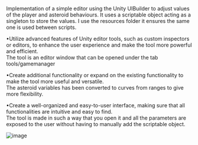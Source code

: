 Implementation of a simple editor using the Unity UIBuilder to adjust values of the player and asteroid behaviours. It uses a scriptable object acting as a singleton to store the values. I use the resources folder it ensures the same one is used between scripts. 

•Utilize advanced features of Unity editor tools, such as custom inspectors or editors, to enhance the user experience and make the tool more powerful and efficient.  
The tool is an editor window that can be opened under the tab tools/gamemanager

•Create additional functionality or expand on the existing functionality to make the tool more useful and versatile.  
The asteroid variables has been converted to curves from ranges to give more flexibility.

•Create a well-organized and easy-to-user interface, making sure that all functionalities are intuitive and easy to find.  
The tool is made in such a way that you open it and all the parameters are exposed to the user without having to manually add the scriptable object.

![image](https://user-images.githubusercontent.com/55179209/214007960-c63a3a1d-1368-44b8-9b0f-6b1a4abba419.png)

